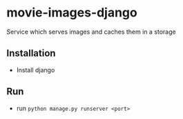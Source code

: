 # movie-images-django
Service which serves images and caches them in a storage

## Installation
- Install django

## Run
- run `python manage.py runserver <port>`
